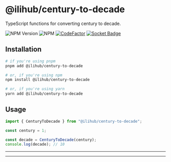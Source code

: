 # @ilihub/century-to-decade

TypeScript functions for converting century to decade.

![NPM Version](https://img.shields.io/npm/v/%40ilihub%2Fcentury-to-decade?color=33cd56&logo=npm)
![NPM](https://img.shields.io/npm/l/%40ilihub%2Fcentury-to-decade)
[![CodeFactor](https://www.codefactor.io/repository/github/ilihub/npm/badge)](https://www.codefactor.io/repository/github/ilihub/npm)
[![Socket Badge](https://socket.dev/api/badge/npm/package/@ilihub/century-to-decade)](https://socket.dev/npm/package/@ilihub/century-to-decade)

## Installation

```bash
# if you're using pnpm
pnpm add @ilihub/century-to-decade

# or, if you're using npm
npm install @ilihub/century-to-decade

# or, if you're using yarn
yarn add @ilihub/century-to-decade
```

## Usage

```javascript
import { CenturyToDecade } from "@ilihub/century-to-decade";

const century = 1;

const decade = CenturyToDecade(century);
console.log(decade); // 10
```

---

<!-- sponsors_and_backers_section_start -->

<!-- sponsors_and_backers_section_end -->

---

